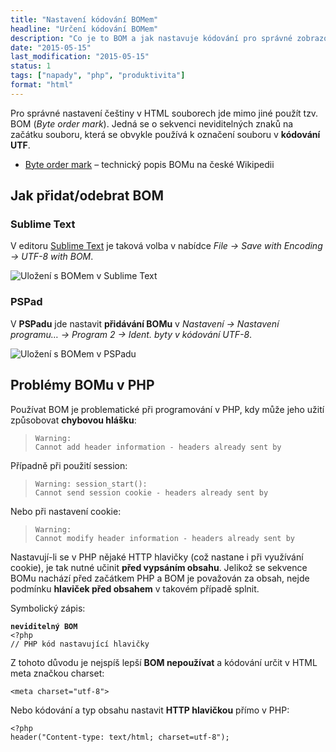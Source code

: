 ```yaml
---
title: "Nastavení kódování BOMem"
headline: "Určení kódování BOMem"
description: "Co je to BOM a jak nastavuje kódování pro správné zobrazování českých znaků."
date: "2015-05-15"
last_modification: "2015-05-15"
status: 1
tags: ["napady", "php", "produktivita"]
format: "html"
---
```


<p>Pro správné nastavení češtiny v HTML souborech jde mimo jiné použít tzv. BOM (<i>Byte order mark</i>). Jedná se o sekvenci neviditelných znaků na začátku souboru, která se obvykle používá k označení souboru v <b>kódování UTF</b>.</p>

<div class="external-content">
  <ul>
    <li><a href="http://cs.wikipedia.org/wiki/Byte_order_mark">Byte order mark</a> – technický popis BOMu na české Wikipedii</li>
  </ul>
</div>


<h2 id="jak">Jak přidat/odebrat BOM</h2>

<h3 id="sublime-text">Sublime Text</h3>

<p>V editoru <a href="/st">Sublime Text</a> je taková volba v nabídce <i>File → Save with Encoding → UTF-8 with BOM</i>.</p>
    
<p><img src="/files/bom/sublime-text-bom.png" alt="Uložení s BOMem v Sublime Text" class="border"></p>
    






<h3 id="pspad">PSPad</h3>

<p>V <b>PSPadu</b> jde nastavit <b>přidávání BOMu</b> v <i>Nastavení → Nastavení programu… → Program 2 → Ident. byty v kódování UTF-8</i>.</p>

<p><img src="/files/bom/pspad-bom.png" alt="Uložení s BOMem v PSPadu" class="border"></p>
    































<h2 id="php">Problémy BOMu v PHP</h2>

<p>Používat BOM je problematické při programování v PHP, kdy může jeho užití způsobovat <b>chybovou hlášku</b>:</p>

<blockquote><code>Warning: 
Cannot add header information - headers already sent by</code></blockquote>




<p>Případně při použití session:</p>

<blockquote><code>Warning: session_start(): 
Cannot send session cookie - headers already sent by</code></blockquote>



<p>Nebo při nastavení cookie:</p>

<blockquote><code>Warning: 
Cannot modify header information - headers already sent by</code></blockquote>



<p>Nastavují-li se v PHP nějaké HTTP hlavičky (což nastane i při využívání cookie), je tak nutné učinit <b>před vypsáním obsahu</b>. Jelikož se sekvence BOMu nachází před začátkem PHP a BOM je považován za obsah, nejde podmínku <b>hlaviček před obsahem</b> v takovém případě splnit.</p>



<p>Symbolický zápis:</p>

<pre><code><b>neviditelný BOM</b>
&lt;?php
// PHP kód nastavující hlavičky</code></pre>
   
    
    
    
    
<p>Z tohoto důvodu je nejspíš lepší <b>BOM nepoužívat</b> a kódování určit v HTML meta značkou charset:</p>

<pre><code>&lt;meta charset="utf-8"></code></pre>

<p>Nebo kódování a typ obsahu nastavit <b>HTTP hlavičkou</b> přímo v PHP:</p>

<pre><code>&lt;?php
header("Content-type: text/html; charset=utf-8");</code></pre>
